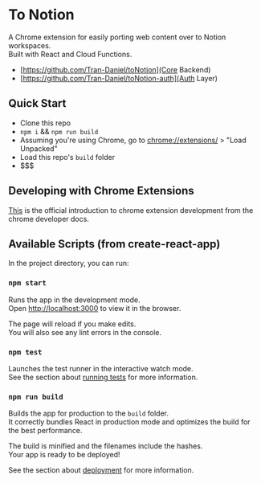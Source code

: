 # To Notion

A Chrome extension for easily porting web content over to Notion workspaces.\
Built with React and Cloud Functions.

- [https://github.com/Tran-Daniel/toNotion](Core Backend)
- [https://github.com/Tran-Daniel/toNotion-auth](Auth Layer)

## Quick Start

- Clone this repo
- `npm i` && `npm run build`
- Assuming you're using Chrome, go to [chrome://extensions/](chrome://extensions/) > "Load Unpacked"
- Load this repo's `build` folder
- $$$

## Developing with Chrome Extensions

[This](https://developer.chrome.com/docs/extensions/mv3/getstarted/) is the official introduction to chrome
extension development from the chrome developer docs.

## Available Scripts (from create-react-app)

In the project directory, you can run:

### `npm start`

Runs the app in the development mode.\
Open [http://localhost:3000](http://localhost:3000) to view it in the browser.

The page will reload if you make edits.\
You will also see any lint errors in the console.

### `npm test`

Launches the test runner in the interactive watch mode.\
See the section about [running tests](https://facebook.github.io/create-react-app/docs/running-tests) for more information.

### `npm run build`

Builds the app for production to the `build` folder.\
It correctly bundles React in production mode and optimizes the build for the best performance.

The build is minified and the filenames include the hashes.\
Your app is ready to be deployed!

See the section about [deployment](https://facebook.github.io/create-react-app/docs/deployment) for more information.
